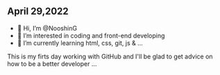 April 29,2022
--------------

- 👋 Hi, I’m @NooshinG
- 👀 I’m interested in coding and front-end developing
- 🌱 I’m currently learning html, css, git, js & ...

This is my firts day working with GitHub and I'll be glad to get advice on how to be a better developer ...
